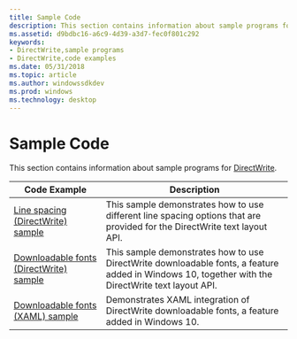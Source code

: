 ```yaml
---
title: Sample Code
description: This section contains information about sample programs for DirectWrite.
ms.assetid: d9bdbc16-a6c9-4d39-a3d7-fec0f801c292
keywords:
- DirectWrite,sample programs
- DirectWrite,code examples
ms.date: 05/31/2018
ms.topic: article
ms.author: windowssdkdev
ms.prod: windows
ms.technology: desktop
---
```


# Sample Code

This section contains information about sample programs for [DirectWrite](direct-write-portal.md).



| Code Example                                                                               | Description                                                                                                                                       |
|--------------------------------------------------------------------------------------------|---------------------------------------------------------------------------------------------------------------------------------------------------|
| [Line spacing (DirectWrite) sample](http://go.microsoft.com/fwlink/p/?LinkId=620538)       | This sample demonstrates how to use different line spacing options that are provided for the DirectWrite text layout API.                         |
| [Downloadable fonts (DirectWrite) sample](http://go.microsoft.com/fwlink/p/?LinkId=620539) | This sample demonstrates how to use DirectWrite downloadable fonts, a feature added in Windows 10, together with the DirectWrite text layout API. |
| [Downloadable fonts (XAML) sample](http://go.microsoft.com/fwlink/p/?LinkId=620632)        | Demonstrates XAML integration of DirectWrite downloadable fonts, a feature added in Windows 10.                                                   |



 

 

 




